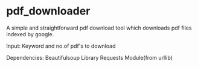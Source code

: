 # pdf_downloader
A simple and straightforward pdf download tool which downloads pdf files indexed by google.



Input: Keyword and no.of pdf's to download


Dependencies:
  Beautifulsoup Library
  Requests Module(from urllib)
